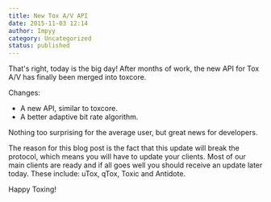 ```yaml
---
title: New Tox A/V API
date: 2015-11-03 12:14
author: Impyy
category: Uncategorized
status: published
---
```


That's right, today is the big day! After months of work, the new API
for Tox A/V has finally been merged into toxcore.

Changes:

- A new API, similar to toxcore.
- A better adaptive bit rate algorithm.

Nothing too surprising for the average user, but great news for
developers.

The reason for this blog post is the fact that this update will
break the protocol, which means you will have to update your clients.
Most of our main clients are ready and if all goes well you should
receive an update later today. These include: uTox, qTox, Toxic and
Antidote.

Happy Toxing!
